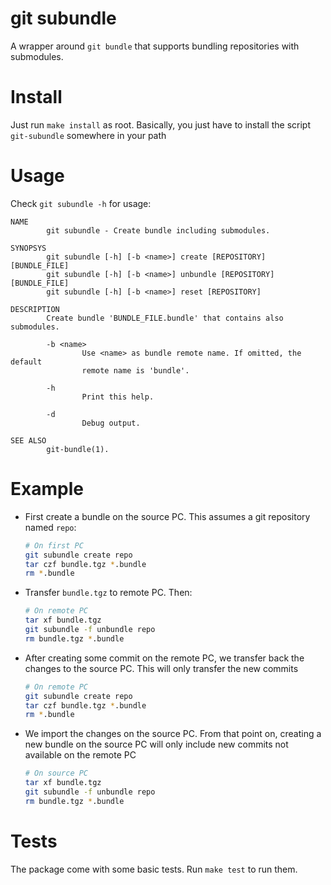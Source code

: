 # git subundle
A wrapper around `git bundle` that supports bundling repositories with submodules.

Install
=======

Just run `make install` as root. Basically, you just have to install the script `git-subundle`
somewhere in your path

Usage
=====
Check `git subundle -h` for usage:

    NAME
            git subundle - Create bundle including submodules.
    
    SYNOPSYS
            git subundle [-h] [-b <name>] create [REPOSITORY] [BUNDLE_FILE]
            git subundle [-h] [-b <name>] unbundle [REPOSITORY] [BUNDLE_FILE]
            git subundle [-h] [-b <name>] reset [REPOSITORY]
    
    DESCRIPTION
            Create bundle 'BUNDLE_FILE.bundle' that contains also submodules.
    
            -b <name>
                    Use <name> as bundle remote name. If omitted, the default
                    remote name is 'bundle'.
    
            -h
                    Print this help.
    
            -d
                    Debug output.
    
    SEE ALSO
            git-bundle(1).

Example
=======

*   First create a bundle on the source PC. This assumes a git repository named `repo`:

    ```bash
    # On first PC
    git subundle create repo
    tar czf bundle.tgz *.bundle
    rm *.bundle
    ```

*   Transfer `bundle.tgz` to remote PC. Then:

    ```bash
    # On remote PC
    tar xf bundle.tgz
    git subundle -f unbundle repo
    rm bundle.tgz *.bundle
    ```

*   After creating some commit on the remote PC, we transfer back the changes to the source PC. 
    This will only transfer the new commits

    ```bash
    # On remote PC
    git subundle create repo
    tar czf bundle.tgz *.bundle
    rm *.bundle
    ```

*   We import the changes on the source PC. From that point on, creating a new bundle on the source PC
    will only include new commits not available on the remote PC

    ```bash
    # On source PC
    tar xf bundle.tgz
    git subundle -f unbundle repo
    rm bundle.tgz *.bundle
    ```

Tests
=====
The package come with some basic tests. Run `make test` to run them.

